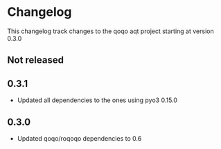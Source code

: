 # Changelog

This changelog track changes to the qoqo aqt project starting at version 0.3.0

## Not released
## 0.3.1

* Updated all dependencies to the ones using pyo3 0.15.0

## 0.3.0

* Updated qoqo/roqoqo dependencies to 0.6
